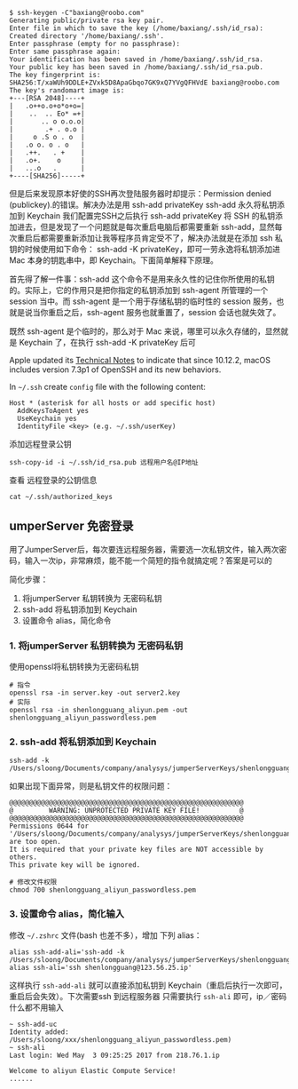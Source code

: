 

````
$ ssh-keygen -C"baxiang@roobo.com"
Generating public/private rsa key pair.
Enter file in which to save the key (/home/baxiang/.ssh/id_rsa): 
Created directory '/home/baxiang/.ssh'.
Enter passphrase (empty for no passphrase): 
Enter same passphrase again: 
Your identification has been saved in /home/baxiang/.ssh/id_rsa.
Your public key has been saved in /home/baxiang/.ssh/id_rsa.pub.
The key fingerprint is:
SHA256:T/xaWUh9DDLE+ZVxk5D8ApaGbqo7GK9xQ7YVgQFHVdE baxiang@roobo.com
The key's randomart image is:
+---[RSA 2048]----+
|   .o++o.o+o*o+o=|
|    ..  .. Eo* =+|
|       .. o o.o.o|
|        .+ . o.o |
|     o .S o . o  |
|   .o o. o . o   |
|   .++.   . +    |
|   .o+.    o     |
|   ...o   .      |
+----[SHA256]-----+
`````


但是后来发现原本好使的SSH再次登陆服务器时却提示：Permission denied (publickey).的错误。解决办法是用 ssh-add privateKey
ssh-add 永久将私钥添加到 Keychain
      我们配置完SSH之后执行 ssh-add privateKey 将 SSH 的私钥添加进去，但是发现了一个问题就是每次重启电脑后都需要重新 ssh-add，显然每次重启后都需要重新添加让我等程序员肯定受不了，解决办法就是在添加 ssh 私钥的时候使用如下命令： ssh-add -K privateKey，即可一劳永逸将私钥添加进 Mac 本身的钥匙串中，即 Keychain。下面简单解释下原理。

首先得了解一件事：ssh-add 这个命令不是用来永久性的记住你所使用的私钥的。实际上，它的作用只是把你指定的私钥添加到 ssh-agent 所管理的一个 session 当中。而 ssh-agent 是一个用于存储私钥的临时性的 session 服务，也就是说当你重启之后，ssh-agent 服务也就重置了，session 会话也就失效了。

既然 ssh-agent 是个临时的，那么对于 Mac 来说，哪里可以永久存储的，显然就是 Keychain 了，在执行 ssh-add -K privateKey 后可


Apple updated its [Technical Notes](https://developer.apple.com/library/content/technotes/tn2449/_index.html#//apple_ref/doc/uid/DTS40017589) to indicate that since 10.12.2, macOS includes version 7.3p1 of OpenSSH and its new behaviors.

In `~/.ssh` create `config` file with the following content:

```
Host * (asterisk for all hosts or add specific host)
  AddKeysToAgent yes
  UseKeychain yes
  IdentityFile <key> (e.g. ~/.ssh/userKey)
```
添加远程登录公钥
```
ssh-copy-id -i ~/.ssh/id_rsa.pub 远程用户名@IP地址
```
查看 远程登录的公钥信息
```
cat ~/.ssh/authorized_keys
```

## umperServer 免密登录

用了JumperServer后，每次要连远程服务器，需要选一次私钥文件，输入两次密码，输入一次ip，非常麻烦，能不能一个简短的指令就搞定呢？答案是可以的

简化步骤：

1.  将jumperServer 私钥转换为 无密码私钥
2.  ssh-add 将私钥添加到 Keychain
3.  设置命令 alias，简化命令

### [](https://ifengkou.github.io/JumperServer%20%E5%85%8D%E5%AF%86%E7%99%BB%E5%BD%95.html#1-%E5%B0%86jumperServer-%E7%A7%81%E9%92%A5%E8%BD%AC%E6%8D%A2%E4%B8%BA-%E6%97%A0%E5%AF%86%E7%A0%81%E7%A7%81%E9%92%A5 "1\. 将jumperServer 私钥转换为    无密码私钥")1\. 将jumperServer 私钥转换为 无密码私钥

使用openssl将私钥转换为无密码私钥

```
# 指令
openssl rsa -in server.key -out server2.key
# 实际
openssl rsa -in shenlongguang_aliyun.pem -out shenlongguang_aliyun_passwordless.pem

```

### [](https://ifengkou.github.io/JumperServer%20%E5%85%8D%E5%AF%86%E7%99%BB%E5%BD%95.html#2-ssh-add-%E5%B0%86%E7%A7%81%E9%92%A5%E6%B7%BB%E5%8A%A0%E5%88%B0-Keychain "2\. ssh-add 将私钥添加到 Keychain")2\. ssh-add 将私钥添加到 Keychain

```
ssh-add -k /Users/sloong/Documents/company/analysys/jumperServerKeys/shenlongguang_aliyun_passwordless.pem

```

如果出现下面异常，则是私钥文件的权限问题：

```
@@@@@@@@@@@@@@@@@@@@@@@@@@@@@@@@@@@@@@@@@@@@@@@@@@@@@@@@@@@
@         WARNING: UNPROTECTED PRIVATE KEY FILE!          @
@@@@@@@@@@@@@@@@@@@@@@@@@@@@@@@@@@@@@@@@@@@@@@@@@@@@@@@@@@@
Permissions 0644 for '/Users/sloong/Documents/company/analysys/jumperServerKeys/shenlongguang_aliyun_passwordless.pem' are too open.
It is required that your private key files are NOT accessible by others.
This private key will be ignored.

# 修改文件权限
chmod 700 shenlongguang_aliyun_passwordless.pem

```

### [](https://ifengkou.github.io/JumperServer%20%E5%85%8D%E5%AF%86%E7%99%BB%E5%BD%95.html#3-%E8%AE%BE%E7%BD%AE%E5%91%BD%E4%BB%A4-alias%EF%BC%8C%E7%AE%80%E5%8C%96%E8%BE%93%E5%85%A5 "3\. 设置命令 alias，简化输入")3\. 设置命令 alias，简化输入

修改 `~/.zshrc` 文件(bash 也差不多），增加 下列 alias：

```
alias ssh-add-ali='ssh-add -k /Users/sloong/Documents/company/analysys/jumperServerKeys/shenlongguang_aliyun_passwordless.pem'
alias ssh-ali='ssh shenlongguang@123.56.25.ip'

```

这样执行 `ssh-add-ali` 就可以直接添加私钥到 Keychain（重启后执行一次即可，重启后会失效）。下次需要ssh 到远程服务器 只需要执行 `ssh-ali` 即可，ip／密码什么都不用输入

```
~ ssh-add-uc
Identity added: /Users/sloong/xxx/shenlongguang_aliyun_passwordless.pem)
~ ssh-ali
Last login: Wed May  3 09:25:25 2017 from 218.76.1.ip

Welcome to aliyun Elastic Compute Service!
......
```









